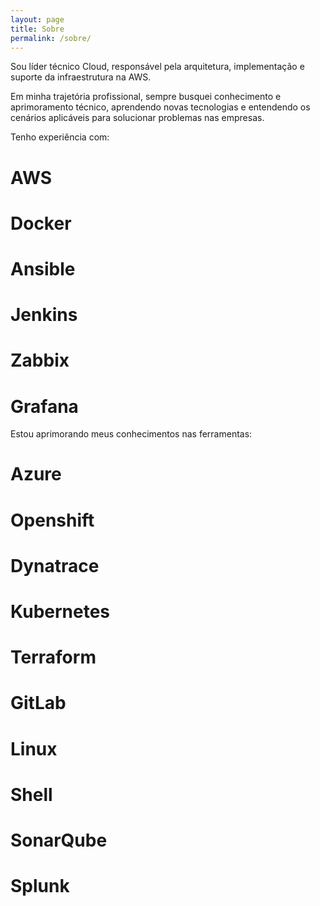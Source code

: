 ```yaml
---
layout: page
title: Sobre
permalink: /sobre/
---
```


Sou líder técnico Cloud, responsável pela arquitetura, implementação e suporte da infraestrutura na AWS.

Em minha trajetória profissional, sempre busquei conhecimento e aprimoramento técnico, aprendendo novas tecnologias e entendendo os cenários aplicáveis para solucionar problemas nas empresas.

Tenho experiência com:
# AWS
# Docker
# Ansible
# Jenkins
# Zabbix
# Grafana

Estou aprimorando meus conhecimentos nas ferramentas: 
# Azure
# Openshift
# Dynatrace
# Kubernetes
# Terraform
# GitLab
# Linux
# Shell
# SonarQube
# Splunk
